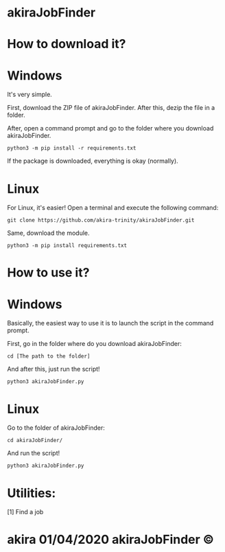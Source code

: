 # akiraJobFinder

# How to download it?

# Windows

It's very simple.

First, download the ZIP file of akiraJobFinder. After this, dezip the file in a folder.

After, open a command prompt and go to the folder where you download akiraJobFinder.

```
python3 -m pip install -r requirements.txt
```
If the package is downloaded, everything is okay (normally).

# Linux

For Linux, it's easier! Open a terminal and execute the following command:

```
git clone https://github.com/akira-trinity/akiraJobFinder.git
```

Same, download the module.

```
python3 -m pip install requirements.txt
```

# How to use it?

# Windows

Basically, the easiest way to use it is to launch the script in the command prompt.

First, go in the folder where do you download akiraJobFinder:

```
cd [The path to the folder]
```
And after this, just run the script!

```
python3 akiraJobFinder.py
```

# Linux

Go to the folder of akiraJobFinder:

```
cd akiraJobFinder/
```

And run the script!

```
python3 akiraJobFinder.py
```

# Utilities:

[1] Find a job













# akira 01/04/2020  akiraJobFinder ©

